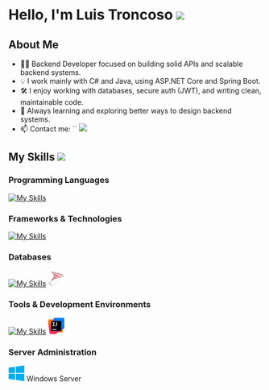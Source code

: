<h1> Hello, I'm Luis Troncoso <img src = "https://raw.githubusercontent.com/MartinHeinz/MartinHeinz/master/wave.gif" width = 30px> </h1>

<div size='20px'>
    <h2> About Me </h2>
    <ul>
        <li>👨‍💻 Backend Developer focused on building solid APIs and scalable backend systems.</li>
        <li>💡 I work mainly with C# and Java, using ASP.NET Core and Spring Boot.</li>
        <li>🛠 I enjoy working with databases, secure auth (JWT), and writing clean, maintainable code.</li>
        <li>🚀 Always learning and exploring better ways to design backend systems.</li>
        <li>📫 Contact me:  ``
            <a href="mailto:luistroncoso29@hotmail.com">
                <img src="https://img.shields.io/badge/Email-Contact%20Me-blue?style=for-the-badge&logo=gmail">
            </a>
        </li>
    </ul>
</div>


<h2> My Skills <img src="https://media2.giphy.com/media/QssGEmpkyEOhBCb7e1/giphy.gif" width="32px"> </h2>

### Programming Languages
[![My Skills](https://skillicons.dev/icons?i=java,php,js,ts,cs,sql&theme=light)](https://skillicons.dev)

### Frameworks & Technologies
[![My Skills](https://skillicons.dev/icons?i=spring,dotnet,laravel,angular,maven,hibernate&theme=light)](https://skillicons.dev)

### Databases
[![My Skills](https://skillicons.dev/icons?i=mysql,firebase&theme=light)](https://skillicons.dev)
<a><img width='32px' src='https://raw.githubusercontent.com/devicons/devicon/master/icons/microsoftsqlserver/microsoftsqlserver-original.svg'></a>

### Tools & Development Environments
[![My Skills](https://skillicons.dev/icons?i=git,postman,androidstudio,vscode,visualstudio,docker&theme=light)](https://skillicons.dev)
<a><img width="32px" src="https://raw.githubusercontent.com/devicons/devicon/master/icons/intellij/intellij-original.svg"></a>

### Server Administration
<a><img width='32px' src='https://raw.githubusercontent.com/devicons/devicon/master/icons/windows8/windows8-original.svg'></a> Windows Server

<br>

<br>
